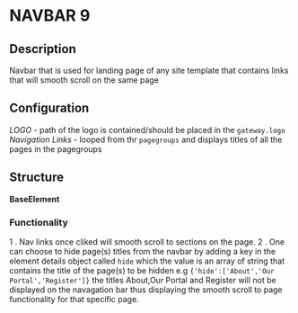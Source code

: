 # NAVBAR 9

## Description
Navbar that is used for landing page of any site template that contains links that will smooth scroll on the same page

## Configuration
*LOGO* - path of the logo is contained/should be placed in the  `gateway.logo`
*Navigation Links* - looped from thr `pagegroups` and displays titles of all the pages in the pagegroups
## Structure
**BaseElement**

### Functionality
1 . Nav links once cliked will smooth scroll to sections on the page. 
2 . One can choose to hide page(s) titles from the navbar by adding a key in the element details object called `hide` which the value is an array of string that contains the title of the page(s) to be hidden e.g `{'hide':['About','Our Portal','Register']}` the titles About,Our Portal and Register will not be displayed on the navagation bar thus displaying the smooth scroll to page functionality for that specific page.

